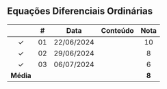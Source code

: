 ## Equações Diferenciais Ordinárias

|  | # | Data | Conteúdo | Nota |
|:---:|:---:|:---:|:---:|:---:|
| &check; | 01 | 22/06/2024 |  | 10 |
| &check; | 02 | 29/06/2024 |  | 8 |
| &check; | 03 | 06/07/2024 |  | 6 |
| **Média** |  |  |  | **8** |
